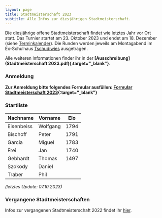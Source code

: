 ```yaml
---
layout: page
title: Stadtmeisterschaft 2023
subtitle: Alle Infos zur diesjährigen Stadtmeisterschaft.
---
```


Die diesjährige offene Stadtmeisterschaft findet wie letztes Jahr vor Ort statt. Das Turnier startet am 23. Oktober 2023
und endet am 18. Dezember (siehe [Terminkalender](/terminkalender)). Die Runden werden jeweils am Montagabend im
Ex-Schulhaus [Tschudiwies](/info) ausgetragen.

Alle weiteren Informationen finder ihr in der **[Ausschreibung](Stadtmeisterschaft 2023.pdf){:target="\_blank"}**.

### Anmeldung

**Zur Anmeldung bitte folgendes Formular
ausfüllen: [Formular Stadtmeisterschaft 2023](https://docs.google.com/forms/d/1D8ArUZ1piGJZ9Pt0ZFTalvrIAe_ORjTrWIEC-z8BhIg){:target="\_blank"}**

### Startliste

| Nachname   | Vorname  | Elo  |
|------------|----------|------|
| Eisenbeiss | Wolfgang | 1794 |
| Bischoff   | Peter    | 1791 |
| Garcia     | Miguel   | 1783 |
| Frei       | Jan      | 1740 |
| Gebhardt   | Thomas   | 1497 |
| Szokody    | Daniel   |      |
| Traber     | Phil     |      |

_(letztes Update: 07.10.2023)_

### Vergangene Stadtmeisterschaften

Infos zur vergangenen Stadtmeisterschaft 2022 findet
ihr [hier](http://www.schachklub-sg.ch/turniere/stadtmeisterschaft/2022).
